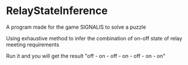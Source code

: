 # RelayStateInference
A program made for the game SIGNALIS to solve a puzzle

Using exhaustive method to infer the combination of on-off state of relay meeting requirements

Run it and you will get the result "off - on - off - on - off - on - on"
